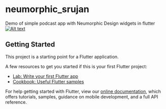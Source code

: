 # neumorphic_srujan


Demo of simple podcast app with Neumorphic Design widgets in flutter
[![Alt text](https://img.youtube.com/vi/9PAinoeeSJw/0.jpg)](https://www.youtube.com/watch?v=9PAinoeeSJw)

## Getting Started

This project is a starting point for a Flutter application.

A few resources to get you started if this is your first Flutter project:

- [Lab: Write your first Flutter app](https://flutter.dev/docs/get-started/codelab)
- [Cookbook: Useful Flutter samples](https://flutter.dev/docs/cookbook)

For help getting started with Flutter, view our
[online documentation](https://flutter.dev/docs), which offers tutorials,
samples, guidance on mobile development, and a full API reference.
